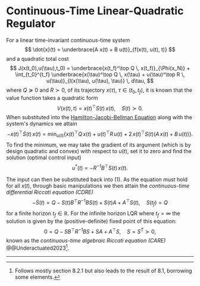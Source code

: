 # Continuous-Time Linear-Quadratic Regulator

For a linear time-invariant continuous-time system
$$
\dot{x}(t) = \underbrace{A x(t) + B u(t)}_{f(x(t), u(t), t)}
$$
and a quadratic total cost
$$
J(x(t_0),u(\tau),t_0) = \underbrace{x(t_f)^\top Q \, x(t_f)}_{\Phi(x_N)} + \int_{t_0}^{t_f} \underbrace{x(\tau)^\top Q \, x(\tau) + u(\tau)^\top R \, u(\tau)}_{l(x(\tau), u(\tau), \tau)} \, d\tau,
$$
where $Q \succeq 0$ and $R \succ 0$, of its trajectory $x(\tau)$, $\tau \in (t_0,t_f\rangle$, it is known that the value function takes a quadratic form
$$
V(x(t),t) = x(t)^\top S(t) \, x(t), \quad S(t) \succ 0.
$$
When substituted into the [Hamilton-Jacobi-Bellman Equation](HJB.md) along with the system's dynamics we attain
$$
-x(t)^\top \dot{S}(t) \, x(t) = \min_{u(t)} \left\{x(t)^\top Q \, x(t) + u(t)^\top R \, u(t) + 2 \, x(t)^\top S(t) \left(A \, x(t) + B \, u(t)\right) \right\}. \tag{1}
$$
To find the minimum, we may take the gradient of its argument (which is by design quadratic and convex) with respect to $u(t)$, set it to zero and find the solution (optimal control input)
$$
u^*(t) = -R^{-1} B^\top S(t) \, x(t) .
$$

The input can then be substituted back into (1). As the equation must hold for all $x(t)$, through basic manipulations we then attain the *continuous-time differential Riccati equation (CDRE)*
$$
-\dot{S}(t) = Q - S(t) B^\top R^{-1} B S(t) + S(t) A + A^\top S(t), \quad S(t_f) = Q
$$
for a finite horizon $t_f \in \mathbb{R}$. For the infinite horizon LQR where $t_f = \infty$ the solution is given by the (positive-definite) fixed point of this equation:
$$
0 = Q - S B^\top R^{-1} B S + S A + A^\top S, \quad S = S^T \succ 0,
$$
known as the *continuous-time algebraic Riccati equation (CARE)* @@Underactuated2023[^1].

---

[^1]: Follows mostly section 8.2.1 but also leads to the result of 8.1, borrowing some elements.

